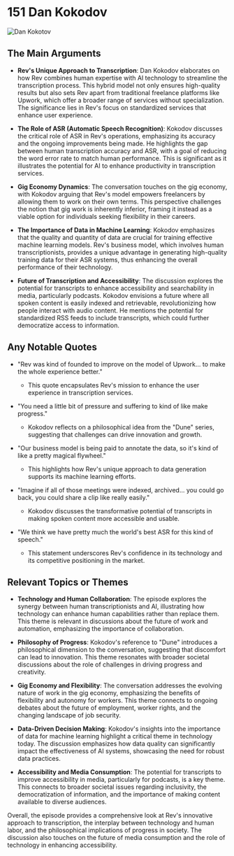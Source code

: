 # 151 Dan Kokodov


![Dan Kokotov](https://encrypted-tbn0.gstatic.com/images?q=tbn:ANd9GcSeG1ru_-bVSL_cnG_U62WZ6wjp1xnB7nKi67PRGsNbqMD-JSHJsFWdNJM&s=0)



## The Main Arguments

- **Rev's Unique Approach to Transcription**: Dan Kokodov elaborates on how Rev combines human expertise with AI technology to streamline the transcription process. This hybrid model not only ensures high-quality results but also sets Rev apart from traditional freelance platforms like Upwork, which offer a broader range of services without specialization. The significance lies in Rev's focus on standardized services that enhance user experience.

- **The Role of ASR (Automatic Speech Recognition)**: Kokodov discusses the critical role of ASR in Rev's operations, emphasizing its accuracy and the ongoing improvements being made. He highlights the gap between human transcription accuracy and ASR, with a goal of reducing the word error rate to match human performance. This is significant as it illustrates the potential for AI to enhance productivity in transcription services.

- **Gig Economy Dynamics**: The conversation touches on the gig economy, with Kokodov arguing that Rev's model empowers freelancers by allowing them to work on their own terms. This perspective challenges the notion that gig work is inherently inferior, framing it instead as a viable option for individuals seeking flexibility in their careers.

- **The Importance of Data in Machine Learning**: Kokodov emphasizes that the quality and quantity of data are crucial for training effective machine learning models. Rev's business model, which involves human transcriptionists, provides a unique advantage in generating high-quality training data for their ASR systems, thus enhancing the overall performance of their technology.

- **Future of Transcription and Accessibility**: The discussion explores the potential for transcripts to enhance accessibility and searchability in media, particularly podcasts. Kokodov envisions a future where all spoken content is easily indexed and retrievable, revolutionizing how people interact with audio content. He mentions the potential for standardized RSS feeds to include transcripts, which could further democratize access to information.

## Any Notable Quotes

- "Rev was kind of founded to improve on the model of Upwork... to make the whole experience better."
  - This quote encapsulates Rev's mission to enhance the user experience in transcription services.

- "You need a little bit of pressure and suffering to kind of like make progress."
  - Kokodov reflects on a philosophical idea from the "Dune" series, suggesting that challenges can drive innovation and growth.

- "Our business model is being paid to annotate the data, so it's kind of like a pretty magical flywheel."
  - This highlights how Rev's unique approach to data generation supports its machine learning efforts.

- "Imagine if all of those meetings were indexed, archived... you could go back, you could share a clip like really easily."
  - Kokodov discusses the transformative potential of transcripts in making spoken content more accessible and usable.

- "We think we have pretty much the world's best ASR for this kind of speech."
  - This statement underscores Rev's confidence in its technology and its competitive positioning in the market.

## Relevant Topics or Themes

- **Technology and Human Collaboration**: The episode explores the synergy between human transcriptionists and AI, illustrating how technology can enhance human capabilities rather than replace them. This theme is relevant in discussions about the future of work and automation, emphasizing the importance of collaboration.

- **Philosophy of Progress**: Kokodov's reference to "Dune" introduces a philosophical dimension to the conversation, suggesting that discomfort can lead to innovation. This theme resonates with broader societal discussions about the role of challenges in driving progress and creativity.

- **Gig Economy and Flexibility**: The conversation addresses the evolving nature of work in the gig economy, emphasizing the benefits of flexibility and autonomy for workers. This theme connects to ongoing debates about the future of employment, worker rights, and the changing landscape of job security.

- **Data-Driven Decision Making**: Kokodov's insights into the importance of data for machine learning highlight a critical theme in technology today. The discussion emphasizes how data quality can significantly impact the effectiveness of AI systems, showcasing the need for robust data practices.

- **Accessibility and Media Consumption**: The potential for transcripts to improve accessibility in media, particularly for podcasts, is a key theme. This connects to broader societal issues regarding inclusivity, the democratization of information, and the importance of making content available to diverse audiences.

Overall, the episode provides a comprehensive look at Rev's innovative approach to transcription, the interplay between technology and human labor, and the philosophical implications of progress in society. The discussion also touches on the future of media consumption and the role of technology in enhancing accessibility.
